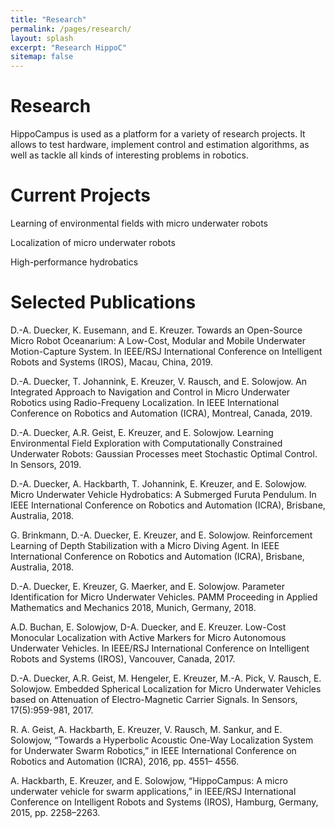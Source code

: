 ```yaml
---
title: "Research"
permalink: /pages/research/
layout: splash
excerpt: "Research HippoC"
sitemap: false
---
```

<h1>Research</h1>

HippoCampus is used as a platform for a variety of research projects.
It allows to test hardware, implement control and estimation algorithms, as well as tackle all kinds of interesting problems in robotics.

<h1>Current Projects</h1>

Learning of environmental fields with micro underwater robots

Localization of micro underwater robots

High-performance hydrobatics

<h1>Selected Publications</h1>

D.-A. Duecker, K. Eusemann, and E. Kreuzer. Towards an Open-Source Micro Robot Oceanarium: A Low-Cost, Modular and Mobile Underwater Motion-Capture System. In IEEE/RSJ International Conference on Intelligent Robots and Systems (IROS), Macau, China, 2019.

D.-A. Duecker, T. Johannink, E. Kreuzer, V. Rausch, and E. Solowjow. An Integrated Approach to Navigation and Control in Micro Underwater Robotics using Radio-Frequeny Localization. In IEEE International Conference on Robotics and Automation (ICRA), Montreal, Canada, 2019.

D.-A. Duecker, A.R. Geist,  E. Kreuzer, and E. Solowjow. Learning Environmental Field Exploration with Computationally Constrained Underwater Robots: Gaussian Processes meet Stochastic Optimal Control. In Sensors, 2019.

D.-A. Duecker, A. Hackbarth, T. Johannink, E. Kreuzer, and E. Solowjow. Micro Underwater Vehicle Hydrobatics: A Submerged Furuta Pendulum. In IEEE International Conference on Robotics and Automation (ICRA), Brisbane, Australia, 2018.

G. Brinkmann, D.-A. Duecker, E. Kreuzer, and E. Solowjow. Reinforcement Learning of Depth Stabilization with a Micro Diving Agent. In IEEE International Conference on Robotics and Automation (ICRA), Brisbane, Australia, 2018.

D.-A. Duecker, E. Kreuzer, G. Maerker, and E. Solowjow. Parameter Identification for Micro Underwater Vehicles. PAMM Proceeding in Applied Mathematics and Mechanics 2018, Munich, Germany, 2018.

A.D. Buchan, E. Solowjow, D-A. Duecker, and E. Kreuzer. Low-Cost Monocular Localization with Active Markers for Micro Autonomous Underwater Vehicles. In IEEE/RSJ International Conference on Intelligent Robots and Systems (IROS), Vancouver, Canada, 2017.

D.-A. Duecker, A.R. Geist, M. Hengeler, E. Kreuzer, M.-A. Pick, V. Rausch, E. Solowjow. Embedded Spherical Localization for Micro Underwater Vehicles based on Attenuation of Electro-Magnetic Carrier Signals. In Sensors, 17(5):959-981, 2017.

R. A. Geist, A. Hackbarth, E. Kreuzer, V. Rausch, M. Sankur, and E. Solowjow, “Towards a Hyperbolic Acoustic One-Way Localization System for Underwater Swarm Robotics,” in IEEE International Conference on Robotics and Automation (ICRA), 2016, pp. 4551– 4556.

A. Hackbarth, E. Kreuzer, and E. Solowjow, “HippoCampus: A micro underwater vehicle for swarm applications,” in IEEE/RSJ International Conference on Intelligent Robots and Systems (IROS), Hamburg, Germany, 2015, pp. 2258–2263.
